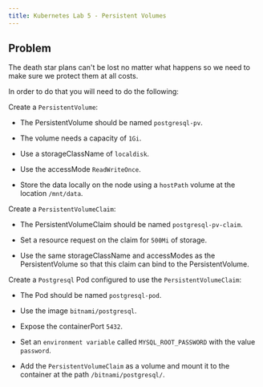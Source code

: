 ```yaml
---
title: Kubernetes Lab 5 - Persistent Volumes
---
```


## Problem

The death star plans can't be lost no matter what happens so we need to make sure we protect them at all costs.

In order to do that you will need to do the following:

Create a `PersistentVolume`:

- The PersistentVolume should be named `postgresql-pv`.

- The volume needs a capacity of `1Gi`.

- Use a storageClassName of `localdisk`.

- Use the accessMode `ReadWriteOnce`.

- Store the data locally on the node using a `hostPath` volume at the location `/mnt/data`.

Create a `PersistentVolumeClaim`:

- The PersistentVolumeClaim should be named `postgresql-pv-claim`.

- Set a resource request on the claim for `500Mi` of storage.

- Use the same storageClassName and accessModes as the PersistentVolume so that this claim can bind to the PersistentVolume.

Create a `Postgresql` Pod configured to use the `PersistentVolumeClaim`:
- The Pod should be named `postgresql-pod`.

- Use the image `bitnami/postgresql`.

- Expose the containerPort `5432`.

- Set an `environment variable` called `MYSQL_ROOT_PASSWORD` with the value `password`.

- Add the `PersistentVolumeClaim` as a volume and mount it to the container at the path `/bitnami/postgresql/`.


